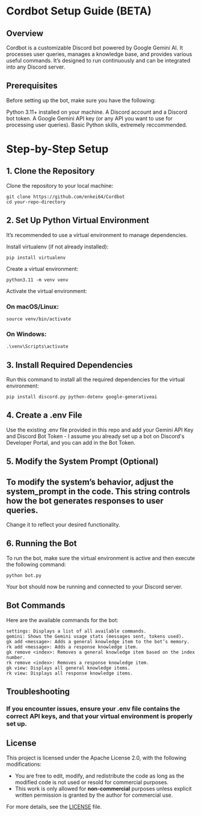 # Cordbot Setup Guide (BETA)

## Overview
Cordbot is a customizable Discord bot powered by Google Gemini AI. It processes user queries, manages a knowledge base, and provides various useful commands. It’s designed to run continuously and can be integrated into any Discord server.

## Prerequisites
Before setting up the bot, make sure you have the following:

Python 3.11+ installed on your machine.
A Discord account and a Discord bot token.
A Google Gemini API key (or any API you want to use for processing user queries).
Basic Python skills, extremely reccommended.

# Step-by-Step Setup
## 1. Clone the Repository
Clone the repository to your local machine:

```
git clone https://github.com/enkei64/Cordbot
cd your-repo-directory
```

## 2. Set Up Python Virtual Environment
It’s recommended to use a virtual environment to manage dependencies.

Install virtualenv (if not already installed):

```
pip install virtualenv
```

Create a virtual environment:

```
python3.11 -m venv venv
```

Activate the virtual environment:

### On macOS/Linux:

```
source venv/bin/activate
```
### On Windows:

```
.\venv\Scripts\activate
```

## 3. Install Required Dependencies
Run this command to install all the required dependencies for the virtual environment:

```
pip install discord.py python-dotenv google-generativeai
```

## 4. Create a .env File
Use the existing .env file provided in this repo and add your Gemini API Key and Discord Bot Token - I assume you already set up a bot on Discord's Developer Portal, and you can add in the Bot Token.

## 5. Modify the System Prompt (Optional)
## To modify the system’s behavior, adjust the system_prompt in the code. This string controls how the bot generates responses to user queries.

Change it to reflect your desired functionality.

## 6. Running the Bot
To run the bot, make sure the virtual environment is active and then execute the following command:

```
python bot.py
```
Your bot should now be running and connected to your Discord server.

## Bot Commands
Here are the available commands for the bot:
```
settings: Displays a list of all available commands.
gemini: Shows the Gemini usage stats (messages sent, tokens used).
gk add <message>: Adds a general knowledge item to the bot’s memory.
rk add <message>: Adds a response knowledge item.
gk remove <index>: Removes a general knowledge item based on the index number.
rk remove <index>: Removes a response knowledge item.
gk view: Displays all general knowledge items.
rk view: Displays all response knowledge items.
```

## Troubleshooting
### If you encounter issues, ensure your .env file contains the correct API keys, and that your virtual environment is properly set up.

## License

This project is licensed under the Apache License 2.0, with the following modifications:

- You are free to edit, modify, and redistribute the code as long as the modified code is not used or resold for commercial purposes.
- This work is only allowed for **non-commercial** purposes unless explicit written permission is granted by the author for commercial use.

For more details, see the [LICENSE](LICENSE) file.

